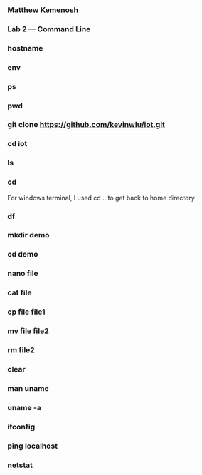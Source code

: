 ### Matthew Kemenosh
### Lab 2 — Command Line
### hostname
### env
### ps
### pwd
### git clone https://github.com/kevinwlu/iot.git
### cd iot
### ls
### cd 
For windows terminal, I used cd .. to get back to home directory
### df
### mkdir demo
### cd demo
### nano file
### cat file
### cp file file1
### mv file file2
### rm file2
### clear
### man uname
### uname -a
### ifconfig
### ping localhost
### netstat
